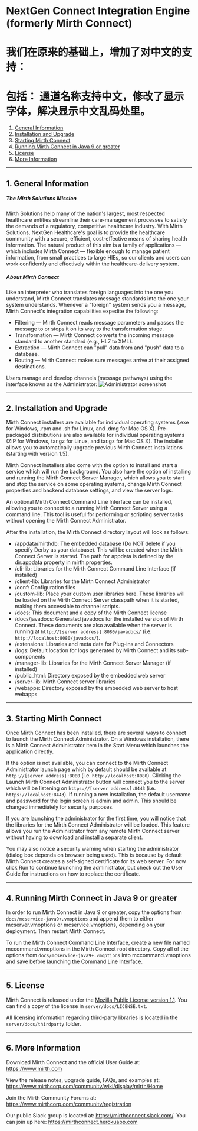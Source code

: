# NextGen Connect Integration Engine (formerly Mirth Connect)
#  我们在原来的基础上，增加了对中文的支持：
# 包括： 通道名称支持中文，修改了显示字体，解决显示中文乱码处里。

1. [General Information](#general-information)
2. [Installation and Upgrade](#installation-and-upgrade)
3. [Starting Mirth Connect](#starting-mirth-connect)
4. [Running Mirth Connect in Java 9 or greater](#java9)
5. [License](#license)
6. [More Information](#more-information)

------------

<a name="general-information"></a>
## 1. General Information
##### The Mirth Solutions Mission
Mirth Solutions help many of the nation&apos;s largest, most respected healthcare entities streamline their care-management processes to satisfy the demands of a regulatory, competitive healthcare industry. With Mirth Solutions, NextGen Healthcare&apos;s goal is to provide the healthcare community with a secure, efficient, cost-effective means of sharing health information. The natural product of this aim is a family of applications &mdash; which includes Mirth Connect &mdash; flexible enough to manage patient information, from small practices to large HIEs, so our clients and users can work confidently and effectively within the healthcare-delivery system.
##### About Mirth Connect
Like an interpreter who translates foreign languages into the one you understand, Mirth Connect translates message standards into the one your system understands. Whenever a &quot;foreign&quot; system sends you a message, Mirth Connect&apos;s integration capabilities expedite the following:
- Filtering &mdash; Mirth Connect reads message parameters and passes the message to or stops it on its way to the transformation stage.
- Transformation &mdash; Mirth Connect converts the incoming message standard to another standard (e.g., HL7 to XML).
- Extraction &mdash; Mirth Connect can &quot;pull&quot; data from and &quot;push&quot; data to a database.
- Routing &mdash; Mirth Connect makes sure messages arrive at their assigned destinations.

Users manage and develop channels (message pathways) using the interface known as the Administrator:
![Administrator screenshot](https://i.imgur.com/tnoAENw.png)

------------

<a name="installation-and-upgrade"></a>
## 2. Installation and Upgrade
Mirth Connect installers are available for individual operating systems (.exe for Windows, .rpm and .sh for Linux, and .dmg for Mac OS X). Pre-packaged distributions are also available for individual operating systems (ZIP for Windows, tar.gz for Linux, and tar.gz for Mac OS X). The installer allows you to automatically upgrade previous Mirth Connect installations (starting with version 1.5).

Mirth Connect installers also come with the option to install and start a service which will run the background. You also have the option of installing and running the Mirth Connect Server Manager, which allows you to start and stop the service on some operating systems, change Mirth Connect properties and backend database settings, and view the server logs.

An optional Mirth Connect Command Line Interface can be installed, allowing you to connect to a running Mirth Connect Server using a command line. This tool is useful for performing or scripting server tasks without opening the Mirth Connect Administrator.

After the installation, the Mirth Connect directory layout will look as follows:

- /appdata/mirthdb: The embedded database (Do NOT delete if you specify Derby as your database). This will be created when the Mirth Connect Server is started. The path for appdata is defined by the dir.appdata property in mirth.properties.
- /cli-lib: Libraries for the Mirth Connect Command Line Interface (if installed)
- /client-lib: Libraries for the Mirth Connect Administrator
- /conf: Configuration files
- /custom-lib: Place your custom user libraries here. These libraries will be loaded on the Mirth Connect Server classpath when it is started, making them accessible to channel scripts.
- /docs: This document and a copy of the Mirth Connect license
- /docs/javadocs: Generated javadocs for the installed version of Mirth Connect. These documents are also available when the server is running at `http://[server address]:8080/javadocs/` (i.e. `http://localhost:8080/javadocs/`).
- /extensions: Libraries and meta data for Plug-ins and Connectors
- /logs: Default location for logs generated by Mirth Connect and its sub-components
- /manager-lib: Libraries for the Mirth Connect Server Manager (if installed)
- /public_html: Directory exposed by the embedded web server
- /server-lib: Mirth Connect server libraries
- /webapps: Directory exposed by the embedded web server to host webapps

------------

<a name="starting-mirth-connect"></a>
## 3. Starting Mirth Connect
Once Mirth Connect has been installed, there are several ways to connect to launch the Mirth Connect Administrator. On a Windows installation, there is a Mirth Connect Administrator item in the Start Menu which launches the application directly.

If the option is not available, you can connect to the Mirth Connect Administrator launch page which by default should be available at `http://[server address]:8080` (i.e. `http://localhost:8080`). Clicking the Launch Mirth Connect Administrator button will connect you to the server which will be listening on `https://[server address]:8443` (i.e. `https://localhost:8443`). If running a new installation, the default username and password for the login screen is admin and admin. This should be changed immediately for security purposes.

If you are launching the administrator for the first time, you will notice that the libraries for the Mirth Connect Administrator will be loaded. This feature allows you run the Administrator from any remote Mirth Connect server without having to download and install a separate client.

You may also notice a security warning when starting the administrator (dialog box depends on browser being used). This is because by default Mirth Connect creates a self-signed certificate for its web server. For now click Run to continue launching the administrator, but check out the User Guide for instructions on how to replace the certificate.

------------

<a name="java9"></a>
## 4. Running Mirth Connect in Java 9 or greater
In order to run Mirth Connect in Java 9 or greater, copy the options from `docs/mcservice-java9+.vmoptions` and append them to either mcserver.vmoptions or mcservice.vmoptions, depending on your deployment. Then restart Mirth Connect.

To run the Mirth Connect Command Line Interface, create a new file named mccommand.vmoptions in the Mirth Connect root directory. Copy all of the options from `docs/mcservice-java9+.vmoptions` into mccommand.vmoptions and save before launching the Command Line Interface.

------------

<a name="license"></a>
## 5. License
Mirth Connect is released under the [Mozilla Public License version 1.1](https://www.mozilla.org/en-US/MPL/1.1/ "Mozilla Public License version 1.1"). You can find a copy of the license in `server/docs/LICENSE.txt`.

All licensing information regarding third-party libraries is located in the `server/docs/thirdparty` folder.

------------

<a name="more-information"></a>
## 6. More Information
Download Mirth Connect and the official User Guide at: https://www.mirth.com

View the release notes, upgrade guide, FAQs, and examples at: https://www.mirthcorp.com/community/wiki/display/mirth/Home

Join the Mirth Community Forums at: https://www.mirthcorp.com/community/registration

Our public Slack group is located at: https://mirthconnect.slack.com/. You can join up here: https://mirthconnect.herokuapp.com

